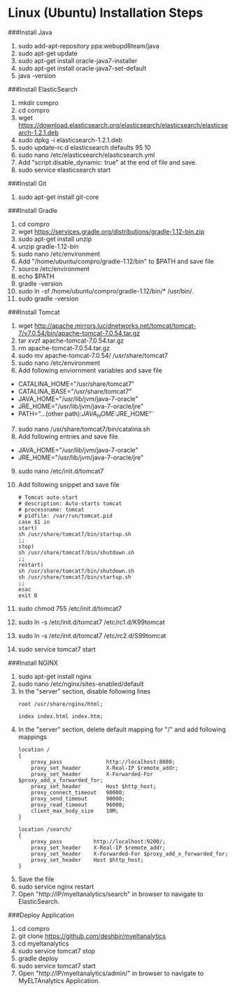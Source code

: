 Linux (Ubuntu) Installation Steps
==================================

###Install Java
1. sudo add-apt-repository ppa:webupd8team/java
2. sudo apt-get update
3. sudo apt-get install oracle-java7-installer        
4. sudo apt-get install oracle-java7-set-default    
5. java -version

###Install ElasticSearch
1. mkdir compro
2. cd compro
3. wget https://download.elasticsearch.org/elasticsearch/elasticsearch/elasticsearch-1.2.1.deb  
4. sudo dpkg -i elasticsearch-1.2.1.deb
5. sudo update-rc.d elasticsearch defaults 95 10
6. sudo nano /etc/elasticsearch/elasticsearch.yml
7. Add "script.disable_dynamic: true" at the end of file and save.  
8. sudo service elasticsearch start  

###Install Git 
1. sudo apt-get install git-core

###Install Gradle
1. cd compro
2. wget https://services.gradle.org/distributions/gradle-1.12-bin.zip
3. sudo apt-get install unzip
4. unzip gradle-1.12-bin
5. sudo nano /etc/environment 
6. Add "/home/ubuntu/compro/gradle-1.12/bin" to $PATH and save file
7. source /etc/environment
8. echo $PATH
9. gradle -version
10. sudo ln -sf /home/ubuntu/compro/gradle-1.12/bin/* /usr/bin/.
11. sudo gradle -version


###Install Tomcat
1. wget http://apache.mirrors.lucidnetworks.net/tomcat/tomcat-7/v7.0.54/bin/apache-tomcat-7.0.54.tar.gz  
2. tar xvzf apache-tomcat-7.0.54.tar.gz
3. rm apache-tomcat-7.0.54.tar.gz
4. sudo mv apache-tomcat-7.0.54/ /usr/share/tomcat7
5. sudo nano /etc/environment
6. Add following enviornment variables and save file
  * CATALINA_HOME="/usr/share/tomcat7"
  * CATALINA_BASE="/usr/share/tomcat7"
  * JAVA_HOME="/usr/lib/jvm/java-7-oracle"
  * JRE_HOME="/usr/lib/jvm/java-7-oracle/jre"
  * PATH="...(other path):$JAVA_HOME:$JRE_HOME"`
7. sudo nano /usr/share/tomcat7/bin/catalina.sh
8. Add following entries and save file.
  * JAVA_HOME="/usr/lib/jvm/java-7-oracle"	   	   
  * JRE_HOME="/usr/lib/jvm/java-7-oracle/jre"
9. sudo nano /etc/init.d/tomcat7
10. Add following snippet and save file  

	```
	# Tomcat auto-start  
	# description: Auto-starts tomcat  
	# processname: tomcat  
	# pidfile: /var/run/tomcat.pid  
	case $1 in  
	start)  
	sh /usr/share/tomcat7/bin/startup.sh  
	;;  
	stop)  
	sh /usr/share/tomcat7/bin/shutdown.sh  
	;;  
	restart)  
	sh /usr/share/tomcat7/bin/shutdown.sh  
	sh /usr/share/tomcat7/bin/startup.sh  
	;;  
	esac  
	exit 0 
	```

11. sudo chmod 755 /etc/init.d/tomcat7  
12. sudo ln -s /etc/init.d/tomcat7 /etc/rc1.d/K99tomcat
13. sudo ln -s /etc/init.d/tomcat7 /etc/rc2.d/S99tomcat
14. sudo service tomcat7 start  

###Install NGINX
1. sudo apt-get install nginx
2. sudo nano /etc/nginx/sites-enabled/default
3. In the "server" section, disable following lines    
	```
	root /usr/share/nginx/html;

	index index.html index.htm;
	```
4. In the "server" section, delete default mapping for "/" and add following mappings  
	```
	location /   
	{   
		proxy_pass				http://localhost:8080;   
		proxy_set_header		X-Real-IP $remote_addr;   
		proxy_set_header		X-Forwarded-For $proxy_add_x_forwarded_for;   
		proxy_set_header		Host $http_host;   
		proxy_connect_timeout	90000;   
		proxy_send_timeout		90000;   
		proxy_read_timeout		96000;   
		client_max_body_size	10M;   
	}   
		
	location /search/  
	{   
	    proxy_pass			http://localhost:9200/;       
	    proxy_set_header	X-Real-IP $remote_addr;       
	    proxy_set_header	X-Forwarded-For $proxy_add_x_forwarded_for;       
	    proxy_set_header	Host $http_host;       
	}  
	```
5. Save the file   
6. sudo service nginx restart
7. Open "http://IP/myeltanalytics/search" in browser to navigate to ElasticSearch.

###Deploy Application
1. cd compro
2. git clone https://github.com/deshbir/myeltanalytics
3. cd myeltanalytics
4. sudo service tomcat7 stop
5. gradle deploy
6. sudo service tomcat7 start  
7. Open "http://IP/myeltanalytics/admin/" in browser to navigate to MyELTAnalytics Application.


